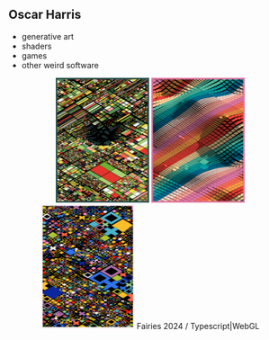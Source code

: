 Oscar Harris
---
- generative art
- shaders
- games
- other weird software

<p float="left" align="middle">
<img src = "1719217961178.png" width = "33%">
<img src = "1720860329553.png" width = "33%">
<img src = "1718415847838.png" width = "33%">
  Fairies 2024 / Typescript|WebGL
</p>

<!--
**p4stoboy/p4stoboy** is a ✨ _special_ ✨ repository because its `README.md` (this file) appears on your GitHub profile.

Here are some ideas to get you started:

- 🔭 I’m currently working on ...
- 🌱 I’m currently learning ...
- 👯 I’m looking to collaborate on ...
- 🤔 I’m looking for help with ...
- 💬 Ask me about ...
- 📫 How to reach me: ...
- 😄 Pronouns: ...
- ⚡ Fun fact: ...
-->
